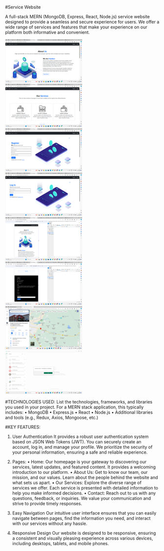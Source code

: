 #Service Website

A full-stack MERN (MongoDB, Express, React, Node.js) service website designed to provide a seamless and secure experience for users. We offer a wide range of services and features that make your experience on our platform both informative and convenient.

<img src="https://github.com/amansekhon888/xenon-frontend/blob/main/src/components/images/Screenshot (17).png?raw=true" width=50%>
<img src="https://github.com/amansekhon888/xenon-frontend/blob/main/src/components/images/Screenshot (18).png?raw=true" width=50%>
<img src="https://github.com/amansekhon888/xenon-frontend/blob/main/src/components/images/Screenshot (19).png?raw=true" width=50%>
<img src="https://github.com/amansekhon888/xenon-frontend/blob/main/src/components/images/Screenshot (20).png?raw=true" width=50%>
<img src="https://github.com/amansekhon888/xenon-frontend/blob/main/src/components/images/Screenshot (21).png?raw=true" width=50%>
<img src="https://github.com/amansekhon888/xenon-frontend/blob/main/src/components/images/Screenshot (22).png?raw=true" width=50%>
<img src="https://github.com/amansekhon888/xenon-frontend/blob/main/src/components/images/map.png?raw=true" width=50%>
<img src="https://github.com/amansekhon888/xenon-frontend/blob/main/src/components/images/contact.png?raw=true" width=50%>

#TECHNOLOGIES USED:
List the technologies, frameworks, and libraries you used in your project. For a MERN stack application, this typically includes:
•	MongoDB
•	Express.js
•	React
•	Node.js
•	Additional libraries and tools (e.g., Redux, Axios, Mongoose, etc.)

#KEY FEATURES:

1.	User Authentication
It provides a robust user authentication system based on JSON Web Tokens (JWT). You can securely create an account, log in, and manage your profile. We prioritize the security of your personal information, ensuring a safe and reliable experience.

3.	Pages:
•	Home: Our homepage is your gateway to discovering our services, latest updates, and featured content. It provides a welcoming introduction to our platform.
•	About Us: Get to know our team, our mission, and our values. Learn about the people behind the website and what sets us apart.
•	Our Services: Explore the diverse range of services we offer. Each service is presented with detailed information to help you make informed decisions.
•	Contact: Reach out to us with any questions, feedback, or inquiries. We value your communication and strive to provide timely responses.

4.	Easy Navigation
Our intuitive user interface ensures that you can easily navigate between pages, find the information you need, and interact with our services without any hassle.

6.	Responsive Design
Our website is designed to be responsive, ensuring a consistent and visually pleasing experience across various devices, including desktops, tablets, and mobile phones.
